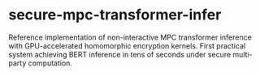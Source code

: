 # secure-mpc-transformer-infer
Reference implementation of non-interactive MPC transformer inference with GPU-accelerated homomorphic encryption kernels. First practical system achieving BERT inference in tens of seconds under secure multi-party computation.
